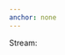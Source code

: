 ```yaml
---
anchor: none
---
```


<plan />

<div class="mini-module">
    <p>Stream:</p>
    <script src="/~/at/lib/js/urb.js"/>
    <script src="https://cdn.rawgit.com/seatgeek/react-infinite/0.8.0/dist/react-infinite.js"/>
    <script src="https://cdnjs.cloudflare.com/ajax/libs/moment.js/2.11.2/moment-with-locales.js"/>
    <script src="https://cdnjs.cloudflare.com/ajax/libs/moment-timezone/0.5.1/moment-timezone.js"/>
    <script src="/talk/main.js"/>
    <link href="/talk/main.css" rel="stylesheet" />
    <talk readonly="" chrono="reverse" station="public" />
</div>
